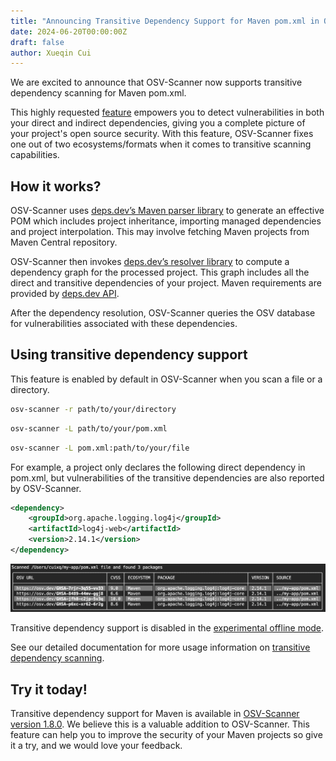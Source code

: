 ```yaml
---
title: "Announcing Transitive Dependency Support for Maven pom.xml in OSV-Scanner"
date: 2024-06-20T00:00:00Z
draft: false
author: Xueqin Cui
---
```


We are excited to announce that OSV-Scanner now supports transitive dependency scanning for Maven pom.xml.

This highly requested [feature](https://github.com/google/osv-scanner/issues/35) empowers you to detect vulnerabilities in both your direct and indirect dependencies, giving you a complete picture of your project's open source security. With this feature, OSV-Scanner fixes one out of two ecosystems/formats when it comes to transitive scanning capabilities.

<!--more-->

## How it works?

OSV-Scanner uses [deps.dev’s Maven parser library](https://pkg.go.dev/deps.dev/util/maven) to generate an effective POM which includes project inheritance, importing managed dependencies and project interpolation. This may involve fetching Maven projects from Maven Central repository.

OSV-Scanner then invokes [deps.dev’s resolver library](https://pkg.go.dev/deps.dev/util/resolve) to compute a dependency graph for the processed project. This graph includes all the direct and transitive dependencies of your project. Maven requirements are provided by [deps.dev API](https://docs.deps.dev/api/v3/#getrequirements).

After the dependency resolution, OSV-Scanner queries the OSV database for vulnerabilities associated with these dependencies.

## Using transitive dependency support

This feature is enabled by default in OSV-Scanner when you scan a file or a directory.

```bash
osv-scanner -r path/to/your/directory
```

```bash
osv-scanner -L path/to/your/pom.xml
```

```bash
osv-scanner -L pom.xml:path/to/your/file
```

For example, a project only declares the following direct dependency in pom.xml, but vulnerabilities of the transitive dependencies are also reported by OSV-Scanner.

```xml
<dependency>
    <groupId>org.apache.logging.log4j</groupId>
    <artifactId>log4j-web</artifactId>
    <version>2.14.1</version>
</dependency>
```

![Vulnerabilities reported scanning transitive dependencies in Maven pom.xml](transitive-scan-maven.png "Vulnerabilities reported scanning transitive dependencies in Maven pom.xml")

Transitive dependency support is disabled in the [experimental offline mode](https://google.github.io/osv-scanner/experimental/offline-mode/).

See our detailed documentation for more usage information on [transitive dependency scanning]((https://google.github.io/osv-scanner/supported-languages-and-lockfiles/#transitive-dependency-scanning)).

## Try it today!

Transitive dependency support for Maven is available in [OSV-Scanner version 1.8.0](https://github.com/google/osv-scanner/releases/tag/v1.8.0). We believe this is a valuable addition to OSV-Scanner. This feature can help you to improve the security of your Maven projects so give it a try, and we would love your feedback.
